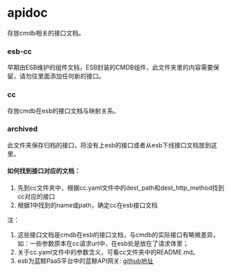 # apidoc
存放cmdb相关的接口文档。

### esb-cc 
早期由ESB维护的组件文档，ESB封装的CMDB组件，此文件夹里的内容需要保留，请勿往里面添加任何新的接口。

### cc
存放cmdb在esb的接口文档与映射关系。

### archived
此文件夹保存归档的接口，将没有上esb的接口或者从esb下线接口文档放到这里。

#### 如何找到接口对应的文档：
1. 先到cc文件夹中，根据cc.yaml文件中的dest_path和dest_http_method找到cc对应的接口
2. 根据1中找到的name或path，确定cc在esb接口文档

注：
1. 这些接口文档是cmdb在esb的接口文档，与cmdb的实际接口有略微差异，如：一些参数原本在cc请求url中，在esb处是放在了请求体里；
2. 关于cc.yaml文件中的参数含义，可看cc文件夹中的README.md。
3. esb为蓝鲸PaaS平台中的蓝鲸API网关: [github地址](github.com/tencent/bk-paas)
